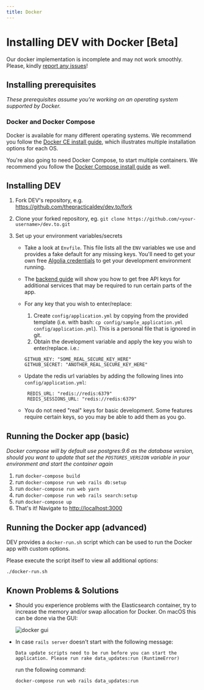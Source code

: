 ```yaml
---
title: Docker
---
```


# Installing DEV with Docker [Beta]

Our docker implementation is incomplete and may not work smoothly. Please,
kindly
[report any issues](https://github.com/thepracticaldev/dev.to/issues/new/choose)!

## Installing prerequisites

_These prerequisites assume you're working on an operating system supported by
Docker._

### Docker and Docker Compose

Docker is available for many different operating systems. We recommend you
follow the [Docker CE install guide](https://docs.docker.com/install/), which
illustrates multiple installation options for each OS.

You're also going to need Docker Compose, to start multiple containers. We
recommend you follow the
[Docker Compose install guide](https://docs.docker.com/compose/install/) as
well.

## Installing DEV

1. Fork DEV's repository, e.g. <https://github.com/thepracticaldev/dev.to/fork>
1. Clone your forked repository, eg.
   `git clone https://github.com/<your-username>/dev.to.git`
1. Set up your environment variables/secrets

   - Take a look at `Envfile`. This file lists all the `ENV` variables we use
     and provides a fake default for any missing keys. You'll need to get your
     own free [Algolia credentials](/backend/algolia) to get your development
     environment running.
   - The [backend guide](/backend) will show you how to get free API keys for
     additional services that may be required to run certain parts of the app.
   - For any key that you wish to enter/replace:

     1. Create `config/application.yml` by copying from the provided template
        (i.e. with bash:
        `cp config/sample_application.yml config/application.yml`). This is a
        personal file that is ignored in git.
     1. Obtain the development variable and apply the key you wish to
        enter/replace. i.e.:

     ```shell
     GITHUB_KEY: "SOME_REAL_SECURE_KEY_HERE"
     GITHUB_SECRET: "ANOTHER_REAL_SECURE_KEY_HERE"
     ```

   - Update the redis url variables by adding the following lines into
     `config/application.yml`:

     ```shell
      REDIS_URL: "redis://redis:6379"
      REDIS_SESSIONS_URL: "redis://redis:6379"
     ```

   - You do not need "real" keys for basic development. Some features require
     certain keys, so you may be able to add them as you go.

## Running the Docker app (basic)

_Docker compose will by default use postgres:9.6 as the database version, should
you want to update that set the `POSTGRES_VERSION` variable in your environment
and start the container again_

1. run `docker-compose build`
1. run `docker-compose run web rails db:setup`
1. run `docker-compose run web yarn`
1. run `docker-compose run web rails search:setup`
1. run `docker-compose up`
1. That's it! Navigate to <http://localhost:3000>

## Running the Docker app (advanced)

DEV provides a `docker-run.sh` script which can be used to run the Docker app
with custom options.

Please execute the script itself to view all additional options:

```shell
./docker-run.sh
```

## Known Problems & Solutions

- Should you experience problems with the Elasticsearch container, try to
  increase the memory and/or swap allocation for Docker. On macOS this can be
  done via the GUI:

  ![docker gui](https://user-images.githubusercontent.com/47985/74210448-b63b7c80-4c83-11ea-959b-02249b2a6952.png)

- In case `rails server` doesn't start with the following message:
  ```
  Data update scripts need to be run before you can start the application. Please run rake data_updates:run (RuntimeError)
  ```
  run the following command:

  ```shell
  docker-compose run web rails data_updates:run
  ```

